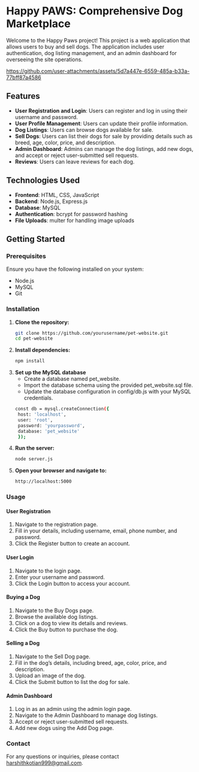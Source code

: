 # Happy PAWS: Comprehensive Dog Marketplace

Welcome to the Happy Paws project! This project is a web application that allows users to buy and sell dogs. The application includes user authentication, dog listing management, and an admin dashboard for overseeing the site operations.


https://github.com/user-attachments/assets/5d7a447e-6559-485a-b33a-77bff87a4586


## Features

- **User Registration and Login**: Users can register and log in using their username and password.
- **User Profile Management**: Users can update their profile information.
- **Dog Listings**: Users can browse dogs available for sale.
- **Sell Dogs**: Users can list their dogs for sale by providing details such as breed, age, color, price, and description.
- **Admin Dashboard**: Admins can manage the dog listings, add new dogs, and accept or reject user-submitted sell requests.
- **Reviews**: Users can leave reviews for each dog.

## Technologies Used

- **Frontend**: HTML, CSS, JavaScript
- **Backend**: Node.js, Express.js
- **Database**: MySQL
- **Authentication**: bcrypt for password hashing
- **File Uploads**: multer for handling image uploads

## Getting Started

### Prerequisites

Ensure you have the following installed on your system:

- Node.js
- MySQL
- Git

### Installation

1. **Clone the repository:**
   ```bash
   git clone https://github.com/yourusername/pet-website.git
   cd pet-website

2. **Install dependencies:**
   ```bash
   npm install

3. **Set up the MySQL database**
   * Create a database named pet_website.
   * Import the database schema using the provided pet_website.sql file.
   * Update the database configuration in config/db.js with your MySQL credentials.
   ```bash
   const db = mysql.createConnection({
    host: 'localhost',
    user: 'root',
    password: 'yourpassword',
    database: 'pet_website'
    });

4. **Run the server:**
   ```bash
   node server.js

5. **Open your browser and navigate to:**
   ```bash
   http://localhost:5000


### Usage

#### User Registration

1. Navigate to the registration page.
2. Fill in your details, including username, email, phone number, and password.
3. Click the Register button to create an account.

#### User Login

1. Navigate to the login page.
2. Enter your username and password.
3. Click the Login button to access your account.

#### Buying a Dog

1. Navigate to the Buy Dogs page.
2. Browse the available dog listings.
3. Click on a dog to view its details and reviews.
4. Click the Buy button to purchase the dog.

#### Selling a Dog

1. Navigate to the Sell Dog page.
2. Fill in the dog’s details, including breed, age, color, price, and description.
3. Upload an image of the dog.
4. Click the Submit button to list the dog for sale.

#### Admin Dashboard

1. Log in as an admin using the admin login page.
2. Navigate to the Admin Dashboard to manage dog listings.
3. Accept or reject user-submitted sell requests.
4. Add new dogs using the Add Dog page.

### Contact

For any questions or inquiries, please contact [harshithkotian999@gmail.com](mailto:harshithkotian999@gmail.com).
   

   




